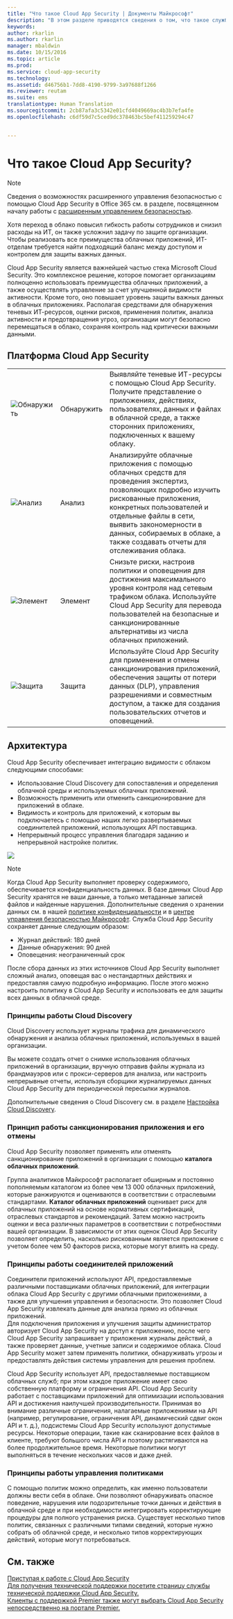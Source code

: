 ```yaml
---
title: "Что такое Cloud App Security | Документы Майкрософт"
description: "В этом разделе приводятся сведения о том, что такое служба Cloud App Security и как она работает."
keywords: 
author: rkarlin
ms.author: rkarlin
manager: mbaldwin
ms.date: 10/15/2016
ms.topic: article
ms.prod: 
ms.service: cloud-app-security
ms.technology: 
ms.assetid: d46756b1-7dd8-4190-9799-3a97688f1266
ms.reviewer: reutam
ms.suite: ems
translationtype: Human Translation
ms.sourcegitcommit: 2cb87afa3c5342e01cfd4049669ac4b3b7efa4fe
ms.openlocfilehash: c6df59d7c5ced9dc378463bc5bef411259294c47


---
```

# <a name="what-is-cloud-app-security"></a>Что такое Cloud App Security?
 
> [!NOTE] 
> Сведения о возможностях расширенного управления безопасностью с помощью Cloud App Security в Office 365 см. в разделе, посвященном началу работы с [расширенным управлением безопасностью](https://support.office.com/article/Get-started-with-Advanced-Management-Security-d9ee4d67-f2b3-42b4-9c9e-c4529904990a). 
 
Хотя переход в облако повысил гибкость работы сотрудников и снизил расходы на ИТ, он также усложнил задачу по защите организации. Чтобы реализовать все преимущества облачных приложений, ИТ-отделам требуется найти подходящий баланс между доступом и контролем для защиты важных данных.  
  
Cloud App Security является важнейшей частью стека Microsoft Cloud Security. Это комплексное решение, которое помогает организациям полноценно использовать преимущества облачных приложений, а также осуществлять управление за счет улучшенной видимости активности. Кроме того, оно повышает уровень защиты важных данных в облачных приложениях. Располагая средствами для обнаружения теневых ИТ-ресурсов, оценки рисков, применения политик, анализа активности и предотвращения угроз, организации могут безопасно перемещаться в облако, сохраняя контроль над критически важными данными.  
  
## <a name="the-cloud-app-security-framework"></a>Платформа Cloud App Security  

|       |   |   |
|-------|---|:---|
|![Обнаружить](./media/discovery-icon.png)|Обнаружить|Выявляйте теневые ИТ-ресурсы с помощью Cloud App Security. Получите представление о приложениях, действиях, пользователях, данных и файлах в облачной среде, а также сторонних приложениях, подключенных к вашему облаку.|
|![Анализ](./media/investigate-icon.png)|Анализ|Анализируйте облачные приложения с помощью облачных средств для проведения экспертиз, позволяющих подробно изучить рискованные приложения, конкретных пользователей и отдельные файлы в сети, выявить закономерности в данных, собираемых в облаке, а также создавать отчеты для отслеживания облака.|
|![Элемент](./media/protect-icon.png)|Элемент|Снизьте риски, настроив политики и оповещения для достижения максимального уровня контроля над сетевым трафиком облака. Используйте Cloud App Security для перевода пользователей на безопасные и санкционированные альтернативы из числа облачных приложений.|
|![Защита](./media/protect-icon.png)|Защита|Используйте Cloud App Security для применения и отмены санкционирования приложений, обеспечения защиты от потери данных (DLP), управления разрешениями и совместным доступом, а также для создания пользовательских отчетов и оповещений.|


## <a name="architecture"></a>Архитектура  

Cloud App Security обеспечивает интеграцию видимости с облаком следующими способами:  
  
-   Использование Cloud Discovery для сопоставления и определения облачной среды и используемых облачных приложений.  
-   Возможность применить или отменить санкционирование для приложений в облаке.  
-   Видимость и контроль для приложений, к которым вы подключаетесь с помощью наших легко развертываемых соединителей приложений, использующих API поставщика.  
-   Непрерывный процесс управления благодаря заданию и непрерывной настройке политик.  
  
![](./media/architecture.png)  
  
> [!NOTE]  
>  Когда Cloud App Security выполняет проверку содержимого, обеспечивается конфиденциальность данных. В базе данных Cloud App Security хранятся не ваши данные, а только метаданные записей файлов и найденные нарушения. Дополнительные сведения о хранении данных см. в нашей [политике конфиденциальности](http://go.microsoft.com/fwlink/?LinkId=512132) и в [центре управления безопасностью Майкрософт](https://www.microsoft.com/TrustCenter/Privacy/You-are-in-control-of-your-data).
Служба Cloud App Security сохраняет данные следующим образом:
>- Журнал действий: 180 дней
>- Данные обнаружения: 90 дней
>- Оповещения: неограниченный срок 

После сбора данных из этих источников Cloud App Security выполняет сложный анализ, оповещая вас о нестандартных действиях и предоставляя самую подробную информацию. После этого можно настроить политику в Cloud App Security и использовать ее для защиты всех данных в облачной среде.  
  
###  <a name="how-cloud-discovery-works"></a>Принципы работы Cloud Discovery  

Cloud Discovery использует журналы трафика для динамического обнаружения и анализа облачных приложений, используемых в вашей организации.  
  
Вы можете создать отчет о снимке использования облачных приложений в организации, вручную отправив файлы журнала из брандмауэров или с прокси-серверов для анализа, или настроить непрерывные отчеты, используя сборщики журналируемых данных Cloud App Security для периодической пересылки журналов.  

Дополнительные сведения о Cloud Discovery см. в разделе [Настройка Cloud Discovery](set-up-cloud-discovery.md).
  
### <a name="how-sanctioning-and-unsanctioning-an-app-works"></a>Принцип работы санкционирования приложения и его отмены  

Cloud App Security позволяет применять или отменять санкционирование приложений в организации с помощью **каталога облачных приложений**.  
  
Группа аналитиков Майкрософт располагает обширным и постоянно пополняемым каталогом из более чем 13 000 облачных приложений, которые ранжируются и оцениваются в соответствии с отраслевыми стандартами. **Каталог облачных приложений** оценивает риск для облачных приложений на основе нормативных сертификаций, отраслевых стандартов и рекомендаций. Затем можно настроить оценки и веса различных параметров в соответствии с потребностями вашей организации. В зависимости от этих оценок Cloud App Security позволяет определить, насколько рискованным является приложение с учетом более чем 50 факторов риска, которые могут влиять на среду.  
  
### <a name="how-app-connectors-work"></a>Принципы работы соединителей приложений  
Соединители приложений используют API, предоставляемые различными поставщиками облачных приложений, для интеграции облака Cloud App Security с другими облачными приложениями, а также для улучшения управления и безопасности. Это позволяет Cloud App Security извлекать данные для анализа прямо из облачных приложений.  
Для подключения приложения и улучшения защиты администратор авторизует Cloud App Security на доступ к приложению, после чего Cloud App Security запрашивает у приложения журналы действий, а также проверяет данные, учетные записи и содержимое облака. Cloud App Security может затем применять политики, обнаруживать угрозы и предоставлять действия системы управления для решения проблем.  
  
Cloud App Security использует API, предоставляемые поставщиком облачных служб; при этом каждое приложение имеет свою собственную платформу и ограничения API. Cloud App Security работает с поставщиками приложений для оптимизации использования API и достижения наилучшей производительности. Принимая во внимание различные ограничения, налагаемые приложениями на API (например, регулирование, ограничения API, динамический сдвиг окон API и т. д.), подсистемы Cloud App Security используют допустимые ресурсы. Некоторые операции, такие как сканирование всех файлов в клиенте, требуют большого числа API и поэтому растягиваются на более продолжительное время. Некоторые политики могут выполняться в течение нескольких часов и даже дней.  
  
### <a name="how-policy-control-works"></a>Принципы работы управления политиками  

С помощью политик можно определить, как именно пользователи должны вести себя в облаке. Они позволяют обнаруживать опасное поведение, нарушения или подозрительные точки данных и действия в облачной среде и при необходимости интегрировать корректирующие процедуры для полного устранения риска. Существует несколько типов политик, связанных с различными типами сведений, которые нужно собрать об облачной среде, и несколько типов корректирующих действий, которые могут потребоваться.  
  
## <a name="see-also"></a>См. также  

[Приступая к работе с Cloud App Security](getting-started-with-cloud-app-security.md)   
[Для получения технической поддержки посетите страницу службы технической поддержки Cloud App Security.](http://support.microsoft.com/oas/default.aspx?prid=16031)   
[Клиенты с поддержкой Premier также могут выбрать Cloud App Security непосредственно на портале Premier.](https://premier.microsoft.com/)  
  
  


<!--HONumber=Oct16_HO5-->


